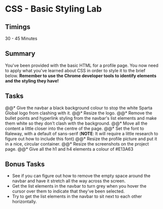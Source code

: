 # CSS - Basic Styling Lab

## Timings

30 - 45 Minutes

## Summary

You've been provided with the basic HTML for a profile page. You now need to apply what you've learned about CSS in order to style it to the brief below. **Remember to use the Chrome developer tools to identify elements and the styling they have!**

## Tasks

@@* Give the navbar a black background colour to stop the white Sparta Global logo from clashing with it.
@@* Resize the logo.
@@* Remove the bullet points and hyperlink styling from the navbar's list elements and make them white so they don't clash with the background.
@@* Move all the content a little closer into the centre of the page.
@@* Set the font to Raleway, with a default of sans-serif (**NOTE**: It will require a little research to figure out how to include this font)
@@* Resize the profile picture and put it in a nice, circular container.
@@* Resize the screenshots on the project page.
@@* Give all the h1 and h4 elements a colour of #E13A63

## Bonus Tasks

* See if you can figure out how to remove the empty space around the navbar and have it stretch all the way across the screen.
* Get the list elements in the navbar to turn grey when you hover the cursor over them to indicate that they've been selected.
* Try to get the list elements in the navbar to sit next to each other horizontally.
